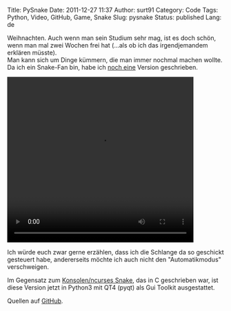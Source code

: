 Title: PySnake
Date: 2011-12-27 11:37
Author: surt91
Category: Code
Tags: Python, Video, GitHub, Game, Snake
Slug: pysnake
Status: published
Lang: de

Weihnachten. Auch wenn man sein Studium sehr mag, ist es doch
schön, wenn man mal zwei Wochen frei hat (...als ob ich das
irgendjemandem erklären müsste).  
Man kann sich um Dinge kümmern, die man immer nochmal machen wollte.
Da ich ein Snake-Fan bin, habe ich [noch eine]({filename}/snake.md)
Version geschrieben.

<video controls loop height="384" width="432">
<source src="{filename}/vid/pySnake.webm" type="video/webm"></source>
<source src="{filename}/vid/pySnake.mp4" type="video/mp4"></source>
Your browser does not support the video tag.
</video>

Ich würde euch zwar gerne erzählen, dass ich die Schlange da so
geschickt gesteuert habe, andererseits möchte ich auch nicht den
"Automatikmodus" verschweigen.

Im Gegensatz zum [Konsolen/ncurses Snake]({filename}/snake.md),
das in C geschrieben war, ist
diese Version jetzt in Python3 mit QT4 (pyqt) als Gui Toolkit
ausgestattet.

Quellen auf [GitHub](https://github.com/surt91/PySnake).
